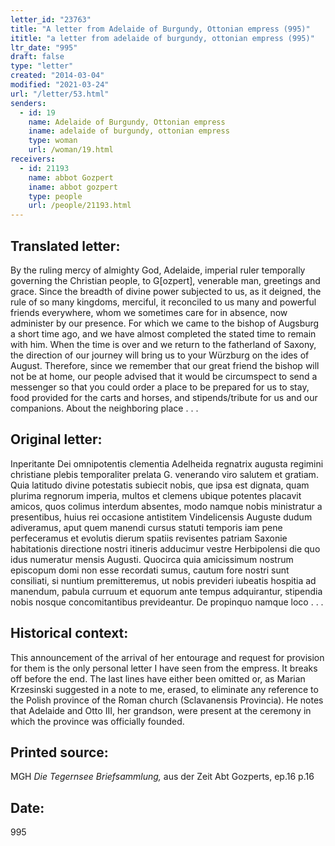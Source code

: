 ```yaml
---
letter_id: "23763"
title: "A letter from Adelaide of Burgundy, Ottonian empress (995)"
ititle: "a letter from adelaide of burgundy, ottonian empress (995)"
ltr_date: "995"
draft: false
type: "letter"
created: "2014-03-04"
modified: "2021-03-24"
url: "/letter/53.html"
senders:
  - id: 19
    name: Adelaide of Burgundy, Ottonian empress
    iname: adelaide of burgundy, ottonian empress
    type: woman
    url: /woman/19.html
receivers:
  - id: 21193
    name: abbot Gozpert
    iname: abbot gozpert
    type: people
    url: /people/21193.html
---
```

<h2> Translated letter:</h2>By the ruling mercy of almighty God, Adelaide, imperial ruler temporally governing the Christian people, to G[ozpert], venerable man, greetings and grace.
Since the breadth of divine power subjected to us, as it deigned, the rule of so many kingdoms, merciful, it reconciled to us many and powerful friends everywhere, whom we sometimes care for in absence, now administer by our presence.  For which we came to the bishop of Augsburg a short time ago, and we have almost completed the stated time to remain with him.  When the time is over and we return to the fatherland of Saxony, the direction of our journey will bring us to your Würzburg on the ides of August.  Therefore, since we remember that our great friend the bishop will not be at home, our people advised that it would be circumspect to send a messenger so that you could order a place to be prepared for us to stay, food provided for the carts and horses, and stipends/tribute for us and our companions.  About the neighboring place . . .
<h2 class="mt-4"> Original letter:</h2>Inperitante Dei omnipotentis clementia Adelheida regnatrix augusta regimini christiane plebis temporaliter prelata G. venerando viro salutem et gratiam.
Quia latitudo divine potestatis subiecit nobis, que ipsa est dignata, quam plurima regnorum imperia, multos et clemens ubique potentes placavit amicos, quos colimus interdum absentes, modo namque nobis ministratur a presentibus, huius rei occasione antistitem Vindelicensis Auguste dudum adiveramus, aput quem manendi cursus statuti temporis iam pene perfeceramus et evolutis dierum spatiis revisentes patriam Saxonie habitationis directione nostri itineris adducimur vestre Herbipolensi die quo idus numeratur mensis Augusti. Quocirca quia amicissimum nostrum episcopum domi non esse recordati sumus, cautum fore nostri sunt consiliati, si nuntium premitteremus, ut nobis previderi iubeatis
hospitia ad manendum, pabula curruum et equorum ante tempus adquirantur, stipendia nobis nosque concomitantibus prevideantur. De propinquo namque loco . . .
<h2 class="mt-4"> Historical context:</h2>This announcement of the arrival of her entourage and request for provision for them is the only personal letter I have seen from the empress.  It breaks off before the end.  The last lines have either been omitted or, as Marian Krzesinski suggested in a note to me, erased, to eliminate any reference to the Polish province of the Roman church (Sclavanensis Provincia).  He notes that Adelaide and Otto III, her grandson, were present at the ceremony in which the province was officially founded.
<h2 class="mt-4"> Printed source:</h2><p>MGH <em>Die Tegernsee Briefsammlung,</em> aus der Zeit Abt Gozperts, ep.16 p.16</p><h2 class="mt-4"> Date:</h2>995